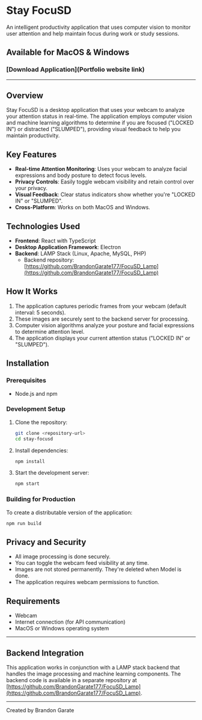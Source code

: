 # Stay FocuSD

An intelligent productivity application that uses computer vision to monitor user attention and help maintain focus during work or study sessions.

## Available for MacOS & Windows

### [Download Application](Portfolio website link)

---

## Overview

Stay FocuSD is a desktop application that uses your webcam to analyze your attention status in real-time. The application employs computer vision and machine learning algorithms to determine if you are focused ("LOCKED IN") or distracted ("SLUMPED"), providing visual feedback to help you maintain productivity.

## Key Features

- **Real-time Attention Monitoring**: Uses your webcam to analyze facial expressions and body posture to detect focus levels.
- **Privacy Controls**: Easily toggle webcam visibility and retain control over your privacy.
- **Visual Feedback**: Clear status indicators show whether you're "LOCKED IN" or "SLUMPED".
- **Cross-Platform**: Works on both MacOS and Windows.

## Technologies Used

- **Frontend**: React with TypeScript
- **Desktop Application Framework**: Electron
- **Backend**: LAMP Stack (Linux, Apache, MySQL, PHP)
  - Backend repository: [https://github.com/BrandonGarate177/FocuSD_Lamp](https://github.com/BrandonGarate177/FocuSD_Lamp)

## How It Works

1. The application captures periodic frames from your webcam (default interval: 5 seconds).
2. These images are securely sent to the backend server for processing.
3. Computer vision algorithms analyze your posture and facial expressions to determine attention level.
4. The application displays your current attention status ("LOCKED IN" or "SLUMPED").

## Installation

### Prerequisites
- Node.js and npm

### Development Setup
1. Clone the repository:
   ```bash
   git clone <repository-url>
   cd stay-focusd
   ```

2. Install dependencies:
   ```bash
   npm install
   ```

3. Start the development server:
   ```bash
   npm start
   ```

### Building for Production
To create a distributable version of the application:
```bash
npm run build
```

## Privacy and Security

- All image processing is done securely.
- You can toggle the webcam feed visibility at any time.
- Images are not stored permanently. They're deleted when Model is done.
- The application requires webcam permissions to function.

## Requirements

- Webcam
- Internet connection (for API communication)
- MacOS or Windows operating system

---

## Backend Integration

This application works in conjunction with a LAMP stack backend that handles the image processing and machine learning components. The backend code is available in a separate repository at [https://github.com/BrandonGarate177/FocuSD_Lamp](https://github.com/BrandonGarate177/FocuSD_Lamp).

---

Created by Brandon Garate
